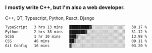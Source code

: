 <h3>I mostly write C++, but I'm also a web developer.</h3>
<p>C++, QT, Typescript, Python, React, Django</p>

<!--START_SECTION:waka-->

```txt
TypeScript   3 hrs 13 mins   █████████▓░░░░░░░░░░░░░░░   38.17 %
Python       2 hrs 38 mins   ███████▓░░░░░░░░░░░░░░░░░   31.12 %
SCSS         1 hr 10 mins    ███▒░░░░░░░░░░░░░░░░░░░░░   13.98 %
CSS          46 mins         ██▒░░░░░░░░░░░░░░░░░░░░░░   09.11 %
Git Config   16 mins         ▓░░░░░░░░░░░░░░░░░░░░░░░░   03.20 %
```

<!--END_SECTION:waka-->
